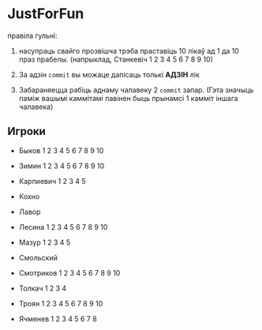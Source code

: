 ﻿
JustForFun
==========
правіла гульні:

1. насупраць свайго прозвішча трэба праставіць 10 лікаў ад 1 да 10 праз прабелы.
(напрыклад, Станкевіч 1 2 3 4 5 6 7 8 9 10)

2. За адзін `commit` вы можаце дапісаць толькі __АДЗІН__ лік

3. Забараняецца рабіць аднаму чалавеку 2 `commit` запар. (Гэта значыць паміж вашымі каммітамі павінен быць прынамсі 1 камміт іншага чалавека)


## Игроки

* Быков 1 2 3 4 5 6 7 8 9 10

* Зимин 1 2 3 4 5 6 7 8 9 10

* Карпиевич 1 2 3 4 5

* Кохно

* Лавор

* Лесина 1 2 3 4 5 6 7 8 9 10

* Мазур 1 2 3 4 5

* Смольский

* Смотриков 1 2 3 4 5 6 7 8 9 10

* Толкач 1 2 3 4 

* Троян 1 2 3 4 5 6 7 8 9 10

* Ячменев 1 2 3 4 5 6 7 8
